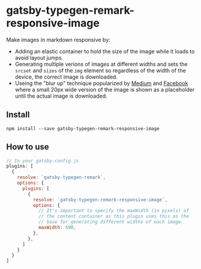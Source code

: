 # gatsby-typegen-remark-responsive-image

Make images in markdown responsive by:

* Adding an elastic container to hold the size of the image while it
  loads to avoid layout jumps.
* Generating multiple verions of images at different widths and sets the `srcset` and `sizes`
  of the `img` element so regardless of the width of the device, the correct
  image is downloaded.
* Useing the "blur up" technique popularized by
  [Medium](https://jmperezperez.com/medium-image-progressive-loading-placeholder/)
and
[Facebook](https://code.facebook.com/posts/991252547593574/the-technology-behind-preview-photos/)
where a small 20px wide version of the image is shown as a placeholder
until the actual image is downloaded.

## Install

`npm install --save gatsby-typegen-remark-responsive-image`

## How to use

```javascript
// In your gatsby-config.js
plugins: [
  {
    resolve: `gatsby-typegen-remark`,
    options: {
      plugins: [
        {
          resolve: `gatsby-typegen-remark-responsive-image`,
          options: {
            // It's important to specify the maxWidth (in pixels) of
            // the content container as this plugin uses this as the
            // base for generating different widths of each image.
            maxWidth: 590,
          },
        },
      ]
    }
  }
]
```
